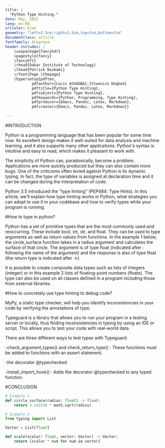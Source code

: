 ```yaml
---
title: |
  "Python Type Hinting."
date: May, 2022
lang: en-EN
urlcolor: blue
geometry: "left=2.5cm,right=2.5cm,top=3cm,bottom=3cm"
documentclass: article
fontfamily: Alegreya
header-includes: |
    \usepackage{fancyhdr}
    \pagestyle{fancy}
    \fancyhf{}
    \rhead{Dakar Institute of Technology}
    \lhead{Patrick Nsukami}
    \rfoot{Page \thepage}
    \hypersetup{pdftex,
            pdfauthor={Lucis ASSOGBA},{Viwossin Dégboé}
            pdftitle={Python Type Hinting},
            pdfsubject={Python Type Hinting},
            pdfkeywords={Python, Programming, Type Hinting},
            pdfproducer={Emacs, Pandoc, Latex, Markdown},
            pdfcreator={Emacs, Pandoc, Latex, Markdown}}
    
---
```

#INTRODUCTION

Python is a programming language that has been popular for some time now. Its excellent design makes it well-suited for data analysis and machine learning, and it also supports many other applications.
Python's syntax is intuitive and easy to read, which makes it pleasant to work with.

The simplicity of Python can, paradoxically, become a problem. Applications are more quickly produced but they can also contain more bugs. One of the criticisms often levied against Python is its dynamic typing. In fact, the type of variables is assigned at declaration time and it can be changed during the interpretation of code.

Python 3.5 introduced the "type hinting" (PEP484: Type Hints). In this article, we'll explain how type hinting works in Python, what strategies you can adopt to use it in your codebase and how to verify types while your program is running.


#How to type in python?

Python has a set of primitive types that are the most commonly used and reoccurring. These include bool, int, str, and float. They can be used to type arguments as well as return values from functions. In the example 1 below, the circle_surface function takes in a radius argument and calculates the surface of that circle. The argument is of type float (indicated after : following the name of the argument) and the response is also of type float (the return type is indicated after ->).

It is possible to create composite data types such as lists of integers (integer) or in this example 2 lists of floating-point numbers (floats).
The type can also be used on all classes defined in a program including those from external libraries.

#How to concretely use type hinting to debug code?

MyPy, a static type checker, will help you identify inconsistencies in your code by verifying the annotations of type.

Typeguard is a library that allows you to run your program in a testing server or locally, thus finding inconsistencies in typing by using an IDE or script. This allows you to test your code with real-world data.

There are three different ways to test types with Typeguard:

-check_argument_types() and check_return_type() : These functions must be added to functions with an assert statement.

-the decorator @typechecked

-install_import_hook() : Adds the decorator @typechecked to any typed function.


#CONCLUSION





```python
# Example 1
def circle_surface(radius: float) -> float:
    return 3.141516 * math.sqrt(radius) 

# Example 2
from typing import List

Vector = List[float]

def scale(scalar: float, vector: Vector) -> Vector:
    return [scalar * num for num in vector]

```
